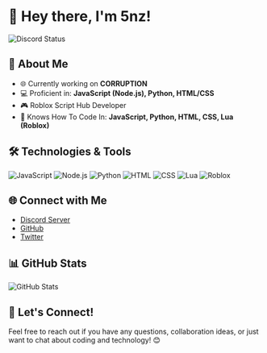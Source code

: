 # 👋 Hey there, I'm 5nz!

![Discord Status](https://discord.c99.nl/widget/theme-3/1167683183056269312.png)

## 🚀 About Me

- 🌐 Currently working on **CORRUPTION**
- 💻 Proficient in: **JavaScript (Node.js), Python, HTML/CSS**
- 🎮 Roblox Script Hub Developer
- 🌈 Knows How To Code In: **JavaScript, Python, HTML, CSS, Lua (Roblox)**

## 🛠️ Technologies & Tools

![JavaScript](https://img.shields.io/badge/-JavaScript-black?style=flat-square&logo=javascript)
![Node.js](https://img.shields.io/badge/-Node.js-black?style=flat-square&logo=node.js)
![Python](https://img.shields.io/badge/-Python-black?style=flat-square&logo=python)
![HTML](https://img.shields.io/badge/-HTML-black?style=flat-square&logo=html5)
![CSS](https://img.shields.io/badge/-CSS-black?style=flat-square&logo=css3)
![Lua](https://img.shields.io/badge/-Lua-black?style=flat-square&logo=lua)
![Roblox](https://img.shields.io/badge/-Roblox-black?style=flat-square&logo=roblox)

## 🌐 Connect with Me

- [Discord Server](https://discord.gg/fcHxFz9p8A)
- [GitHub](https://github.com/5nz)
- [Twitter](https://twitter.com/YourTwitterHandle)

## 📊 GitHub Stats

![GitHub Stats](https://github-readme-stats.vercel.app/api?username=5nz&show_icons=true&hide_title=true&count_private=true&theme=dark)

## 🎉 Let's Connect!

Feel free to reach out if you have any questions, collaboration ideas, or just want to chat about coding and technology! 😊

